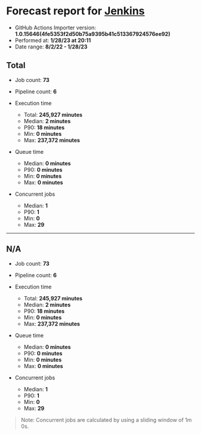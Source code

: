 # Forecast report for [Jenkins](http://localhost:8080/)

- GitHub Actions Importer version: **1.0.15646(4fe5353f2d50b75a9395b41c513367924576ee92)**
- Performed at: **1/28/23 at 20:11**
- Date range: **8/2/22 - 1/28/23**

## Total

- Job count: **73**
- Pipeline count: **6**

- Execution time

  - Total: **245,927 minutes**
  - Median: **2 minutes**
  - P90: **18 minutes**
  - Min: **0 minutes**
  - Max: **237,372 minutes**

- Queue time

  - Median: **0 minutes**
  - P90: **0 minutes**
  - Min: **0 minutes**
  - Max: **0 minutes**

- Concurrent jobs

  - Median: **1**
  - P90: **1**
  - Min: **0**
  - Max: **29**

---

## N/A

- Job count: **73**
- Pipeline count: **6**

- Execution time

  - Total: **245,927 minutes**
  - Median: **2 minutes**
  - P90: **18 minutes**
  - Min: **0 minutes**
  - Max: **237,372 minutes**

- Queue time

  - Median: **0 minutes**
  - P90: **0 minutes**
  - Min: **0 minutes**
  - Max: **0 minutes**

- Concurrent jobs

  - Median: **1**
  - P90: **1**
  - Min: **0**
  - Max: **29**

> Note: Concurrent jobs are calculated by using a sliding window of 1m 0s.
